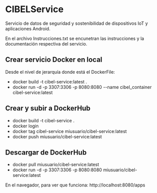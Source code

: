 # CIBELService
Servicio de datos de seguridad y sostenibilidad de dispositivos IoT y aplicaciones Android.

En el archivo Instrucciones.txt se encunetran las instrucciones y la documentación respectiva del servicio.

## Crear servicio Docker en local

Desde el nivel de jerarquía donde está el DockerFile:
- docker build -t cibel-service:latest .
- docker run -d -p 3307:3306 -p 8080:8080 --name cibel_container cibel-service:latest

## Crear y subir a DockerHub

- docker build -t cibel-service .
- docker login
- docker tag cibel-service miusuario/cibel-service:latest
- docker push miusuario/cibel-service:latest

## Descargar de DockerHub

- docker pull miusuario/cibel-service:latest
- docker run -d -p 3307:3306 -p 8080:8080 miusuario/cibel-service:latest

En el navegador, para ver que funciona: http://localhost:8080/apps 
